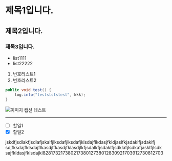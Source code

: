 # 제목1입니다.
## 제목2입니다.
### 제목3입니다.


* list1111
* list22222

1. 번호리스트1
1. 번호리스트2

```java
public void test() {
	log.info("teststststest", kkk);
}
```

![이미지 캡션 테스트](https://s3.us-west-2.amazonaws.com/secure.notion-static.com/1220e84d-2498-430d-92d5-9f5eac172de4/customize-jenkins.png?X-Amz-Algorithm=AWS4-HMAC-SHA256&X-Amz-Content-Sha256=UNSIGNED-PAYLOAD&X-Amz-Credential=AKIAT73L2G45EIPT3X45%2F20221115%2Fus-west-2%2Fs3%2Faws4_request&X-Amz-Date=20221115T235530Z&X-Amz-Expires=3600&X-Amz-Signature=6612c0c4f299f474d0a24c3efd0898af7ff688e191a9712f7b644c5eb4bd7908&X-Amz-SignedHeaders=host&x-id=GetObject)

---

- [ ] 할일1   
- [x] 할일2   

jskdfjsdlakfjsdlafjskalfjlksdafjlksdafjklsdajflkdasjfkldjaslfkjsdaklfjsdaklfj
sdjfksdajfklsdajflkasdjlfkasdjfklasdjlkfjsdalkfjsdaklfjsdklafjlsdkafjasklfjlsdk
sajfkldasjfklsdajkl82817321738021738012738012830921703912730812703
